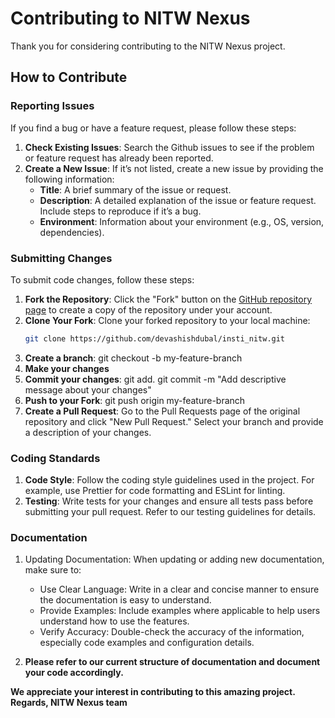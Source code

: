 # Contributing to NITW Nexus
Thank you for considering contributing to the NITW Nexus project.

## How to Contribute

### Reporting Issues

If you find a bug or have a feature request, please follow these steps:
1. **Check Existing Issues**: Search the Github issues to see if the problem or feature request has already been reported.
2. **Create a New Issue**: If it’s not listed, create a new issue by providing the following information:
   - **Title**: A brief summary of the issue or request.
   - **Description**: A detailed explanation of the issue or feature request. Include steps to reproduce if it’s a bug.
   - **Environment**: Information about your environment (e.g., OS, version, dependencies).

### Submitting Changes

To submit code changes, follow these steps:
1. **Fork the Repository**: Click the "Fork" button on the [GitHub repository page](https://github.com/devashishdubal/insti_nitw) to create a copy of the repository under your account.
2. **Clone Your Fork**: Clone your forked repository to your local machine:
   ```sh
   git clone https://github.com/devashishdubal/insti_nitw.git
3. **Create a branch**: git checkout -b my-feature-branch
4. **Make your changes**
5. **Commit your changes**: git add.
    git commit -m "Add descriptive message about your changes"
6. **Push to your Fork**: git push origin my-feature-branch
7. **Create a Pull Request**: Go to the Pull Requests page of the original repository and click "New Pull Request." Select your branch and provide a description of your changes.

### Coding Standards
1. **Code Style**: Follow the coding style guidelines used in the project. For example, use Prettier for code formatting and ESLint for linting.
2. **Testing**: Write tests for your changes and ensure all tests pass before submitting your pull request. Refer to our testing guidelines for details.

### Documentation
1. Updating Documentation: When updating or adding new documentation, make sure to:
    - Use Clear Language: Write in a clear and concise manner to ensure the documentation is easy to understand.
    - Provide Examples: Include examples where applicable to help users understand how to use the features.
    - Verify Accuracy: Double-check the accuracy of the information, especially code examples and configuration details.

2. **Please refer to our current structure of documentation and document your code accordingly.**


**We appreciate your interest in contributing to this amazing project.**
**Regards, NITW Nexus team**
